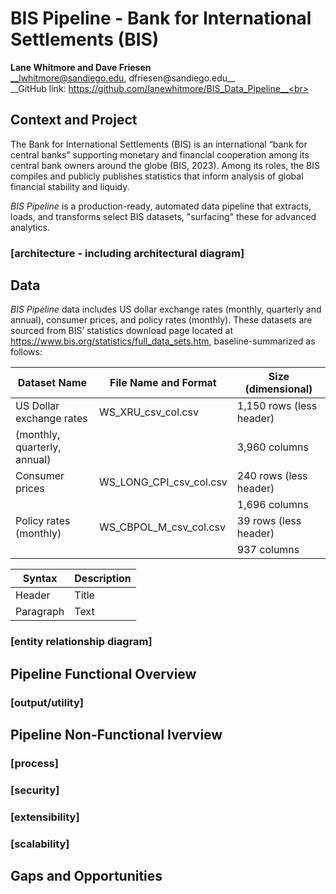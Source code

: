 # BIS Pipeline - Bank for International Settlements (BIS)
__Lane Whitmore and Dave Friesen__<br>
__lwhitmore@sandiego.edu, dfriesen@sandiego.edu__<br>
__GitHub link: https://github.com/lanewhitmore/BIS_Data_Pipeline__<br>

## Context and Project

The Bank for International Settlements (BIS) is an international “bank for central banks”
supporting monetary and financial cooperation among its central bank owners around the
globe (BIS, 2023). Among its roles, the BIS compiles and publicly publishes statistics that
inform analysis of global financial stability and liquidy.

*BIS Pipeline* is a production-ready, automated data pipeline that extracts, loads, and transforms select BIS datasets, "surfacing" these for advanced analytics.

### [architecture - including architectural diagram]

## Data

*BIS Pipeline* data includes US dollar exchange rates (monthly, quarterly and annual), consumer prices, and policy rates (monthly). These datasets are sourced from BIS’ statistics download page located at https://www.bis.org/statistics/full_data_sets.htm, baseline-summarized as follows:

| Dataset Name                | File Name and Format    | Size (dimensional)       |
| --------------------------- | ----------------------- | ------------------------ |
| US Dollar exchange rates    | WS_XRU_csv_col.csv      | 1,150 rows (less header) |
| (monthly, quarterly, annual)|                         | 3,960 columns            |
| Consumer prices             | WS_LONG_CPI_csv_col.csv | 240 rows (less header)   |
|                             |                         | 1,696 columns            |
| Policy rates (monthly)      | WS_CBPOL_M_csv_col.csv  | 39 rows (less header)    |
|                             |                         | 937 columns              |



| Syntax      | Description |
| ----------- | ----------- |
| Header      | Title       |
| Paragraph   | Text        |

### [entity relationship diagram]

## Pipeline Functional Overview

### [output/utility]

## Pipeline Non-Functional Iverview

### [process]

### [security]

### [extensibility]

### [scalability]

## Gaps and Opportunities
